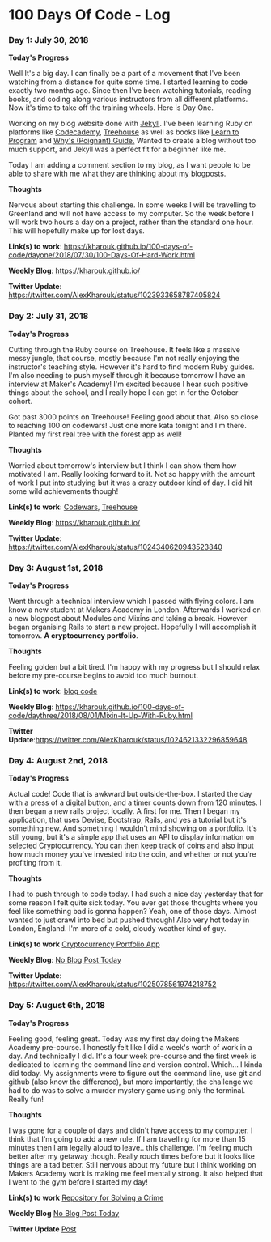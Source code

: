 # 100 Days Of Code - Log

<!--- **Today's Progress**: Fixed CSS, worked on canvas functionality for the app. -->

<!--- **Thoughts:** I really struggled with CSS, but, overall, I feel like I am slowly getting better at it. Canvas is still new for me, but I managed to figure out some basic functionality. -->

<!--- **Link to work:** [Calculator App](http://www.example.com) -->

### Day 1: July 30, 2018 

**Today's Progress** 

Well It's a big day. I can finally be a part of a movement that I've been watching from a distance for quite some time. I started learning to code exactly two months ago. Since then I've been watching tutorials, reading books, and coding along various instructors from all different platforms. Now it's time to take off the training wheels. Here is Day One.

Working on my blog website done with [Jekyll](https://jekyllrb.com/). I've been learning Ruby on platforms like [Codecademy](https://www.codecademy.com/learn/learn-ruby), [Treehouse](https://teamtreehouse.com/library/topic:ruby) as well as books like [Learn to Program](https://pine.fm/LearnToProgram/) and [Why's (Poignant) Guide.](https://poignant.guide/) Wanted to create a blog without too much support, and Jekyll was a perfect fit for a beginner like me. 

Today I am adding a comment section to my blog, as I want people to be able to share with me what they are thinking about my blogposts. 

**Thoughts**

Nervous about starting this challenge. In some weeks I will be travelling to Greenland and will not have access to my computer. So the week before I will work two hours a day on a project, rather than the standard one hour. This will hopefully make up for lost days. 

**Link(s) to work**: https://kharouk.github.io/100-days-of-code/dayone/2018/07/30/100-Days-Of-Hard-Work.html

**Weekly Blog**: https://kharouk.github.io/

**Twitter Update**: https://twitter.com/AlexKharouk/status/1023933658787405824

### Day 2: July 31, 2018 

**Today's Progress** 

Cutting through the Ruby course on Treehouse. It feels like a massive messy jungle, that course, mostly because I'm not really enjoying the instructor's teaching style. However it's hard to find modern Ruby guides. I'm also needing to push myself through it because tomorrow I have an interview at Maker's Academy! I'm excited because I hear such positive things about the school, and I really hope I can get in for the October cohort. 

Got past 3000 points on Treehouse! Feeling good about that. Also so close to reaching 100 on codewars! Just one more kata tonight and I'm there. Planted my first real tree with the forest app as well!

**Thoughts**

Worried about tomorrow's interview but I think I can show them how motivated I am. Really looking forward to it. Not so happy with the amount of work I put into studying but it was a crazy outdoor kind of day. I did hit some wild achievements though! 

**Link(s) to work**: [Codewars](https://www.codewars.com/user/codelist), [Treehouse](https://teamtreehouse.com/alexkharouk)

**Weekly Blog**: https://kharouk.github.io/

**Twitter Update**: https://twitter.com/AlexKharouk/status/1024340620943523840

### Day 3: August 1st, 2018 

**Today's Progress** 

Went through a technical interview which I passed with flying colors. I am know a new student at Makers Academy in London. Afterwards I worked on a new blogpost about Modules and Mixins and taking a break. However began organising Rails to start a new project. Hopefully I will accomplish it tomorrow. **A cryptocurrency portfolio**.

**Thoughts**

Feeling golden but a bit tired. I'm happy with my progress but I should relax before my pre-course begins to avoid too much burnout. 

**Link(s) to work**: [blog code](https://github.com/Kharouk/kharouk.github.io)

**Weekly Blog**: https://kharouk.github.io/100-days-of-code/daythree/2018/08/01/Mixin-It-Up-With-Ruby.html

**Twitter Update**:https://twitter.com/AlexKharouk/status/1024621332296859648

### Day 4: August 2nd, 2018

**Today's Progress**

Actual code! Code that is awkward but outside-the-box. I started the day with a press of a digital button, and a timer counts down from 120 minutes. I then began a new rails project locally. A first for me. Then I began my application, that uses Devise, Bootstrap, Rails, and yes a tutorial but it's something new. And something I wouldn't mind showing on a portfolio. It's still young, but it's a simple app that uses an API to display information on selected Cryptocurrency. You can then keep track of coins and also input how much money you've invested into the coin, and whether or not you're profiting from it. 

**Thoughts**

I had to push through to code today. I had such a nice day yesterday that for some reason I felt quite sick today. You ever get those thoughts where you feel like something bad is gonna happen? Yeah, one of those days. Almost wanted to just crawl into bed but pushed through! Also very hot today in London, England. I'm more of a cold, cloudy weather kind of guy. 

**Link(s) to work** [Cryptocurrency Portfolio App](https://github.com/Kharouk/crypto-rails)

**Weekly Blog**: [No Blog Post Today](https://kharouk.github.io)

**Twitter Update**: https://twitter.com/AlexKharouk/status/1025078561974218752

### Day 5: August 6th, 2018

**Today's Progress** 

Feeling good, feeling great. Today was my first day doing the Makers Academy pre-course. I honestly felt like I did a week's worth of work in a day. And technically I did. It's a four week pre-course and the first week is dedicated to learning the command line and version control. Which... I kinda did today. My assignments were to figure out the command line, use git and github (also know the difference), but more importantly, the challenge we had to do was to solve a murder mystery game using only the terminal. Really fun! 

**Thoughts**

I was gone for a couple of days and didn't have access to my computer. I think that I'm going to add a new rule. If I am travelling for more than 15 minutes then I am legally aloud to leave.. this challenge. I'm feeling much better after my getaway though. Really rouch times before but it looks like things are a tad better. Still nervous about my future but I think working on Makers Academy work is making me feel mentally strong. It also helped that I went to the gym before I started my day!

**Link(s) to work** [Repository for Solving a Crime](https://github.com/Kharouk/clmystery)

**Weekly Blog** [No Blog Post Today](https://kharouk.github.io)

**Twitter Update** [Post](https://twitter.com/AlexKharouk/status/1026525203059408896)
